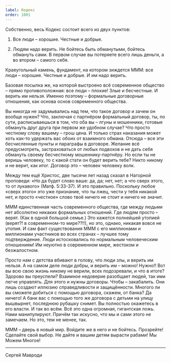 ```yaml
---
label: Кодекс
order: 1001
---
```

Собственно, весь Кодекс состоит всего из двух пунктов:

1. Все люди – хорошие. Честные и добрые. 

2. Людям надо верить. Не бойтесь быть обманутыми, бойтесь обмануть сами. В первом случае вы потеряете всего лишь деньги, а во втором – самого себя.

Краеугольный камень, фундамент, на котором зиждется МММ: все люди – хорошие. Честные и добрые. И им надо верить.

Базовая посылка же, на которой выстроено всё современное общество – прямо противоположная: все люди – плохие! Злые и бесчестные. И верить им нельзя. Именно поэтому – формальные договорные отношения, как основа основ современного общества.

Вы никогда не задумывались над тем, что такое договор и зачем он вообще нужен? Что, заключая с партнёром формальный договор, ты, по сути, расписываешься в том, что оба вы – лгуны и мошенники, готовые обмануть друг друга при первом же удобном случае? Что просто честному слову вашему – грош цена. И только страх наказания может хоть как-то удержать вас обоих от взаимного обмана. Отсюда – все эти бесчисленные пункты и параграфы в договоре. Желание всё предусмотреть, застраховаться от любых подвохов и не дать себя обмануть своему бесчестному мошеннику-партнёру. Но если ты не веришь человеку, то с какой стати он будет верить тебе? Никто никому и не верит, как итог. Договор это – человек человеку волк.

Между тем ещё Христос, две тысячи лет назад сказал в Нагорной проповеди: «Но да будет слово ваше: да, да; нет, нет; а что сверх этого, то от лукавого» (Матф. 5:33-37). И это правильно. Поскольку любое «сверх этого» это уже признание, что ты лжец, чести у тебя никакой нет, и просто «честное» слово твоё ничего не стоит и ничего не значит.

МММ единственная часть современного общества, где между людьми нет абсолютно никаких формальных отношений. Где людям просто – верят. (Как в одной большой семье.) Это кажется полнейшей утопией (верят?! в современном-то мире??!!), но это, однако, никакая вовсе не утопия. И сам факт существования МММ с его миллионами и миллионами участников во всех странах – лучшее тому подтверждение. Люди истосковались по нормальным человеческим отношениям! Им неуютно в современном мире, жестоком и безжалостном.

Просто нам с детства вбивают в голову, что люди злы, и верить им нельзя. А на самом деле люди добры, и верить им – можно! Нужно!! Вот вы всю свою жизнь никому не верили, всех подозревали, и что в итоге? Здорово вы преуспели? Взаимное недоверие разобщает людей, так ими легче управлять. Для этого и нужны договоры. Чтобы – закабалить. Они лишь создают иллюзию справедливости и защищённости. Многого ли вы сможете добиться с помощью договора, скажем, от банка? Да ничего! А банк вас с помощью того же договора с детьми на улицу вышвырнет, последнюю рубашку снимет. Вы полностью окажетесь в его власти. И так во всём. Всё это одна огромная, гигантская ложь. Нами манипулируют. Причём так искусно, что мы и сами этого не замечаем. Но это, тем не менее, так.

МММ – дверь в новый мир. Войдите же в него и не бойтесь. Прозрейте! Сделайте свой выбор. Не дайте и вашим детям вырасти рабами! Мы Можем Многое!



***

Сергей Мавроди